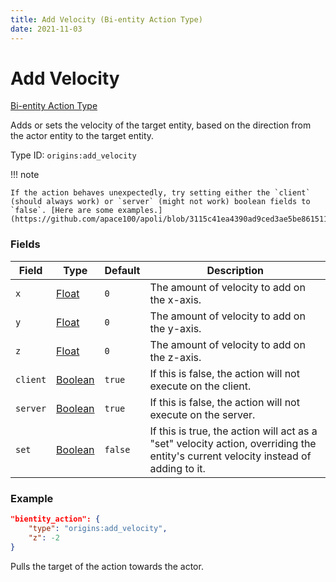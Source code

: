 ```yaml
---
title: Add Velocity (Bi-entity Action Type)
date: 2021-11-03
---
```


# Add Velocity

[Bi-entity Action Type](../bientity_action_types.md)

Adds or sets the velocity of the target entity, based on the direction from the actor entity to the target entity.

Type ID: `origins:add_velocity`

!!! note

    If the action behaves unexpectedly, try setting either the `client` (should always work) or `server` (might not work) boolean fields to `false`. [Here are some examples.](https://github.com/apace100/apoli/blob/3115c41ea4390ad9ced3ae5be86151131accc36f/testdata/apoli/powers/add_velocity.json)

### Fields

Field  | Type | Default | Description
-------|------|---------|-------------
`x` | [Float](../data_types/float.md) | `0` | The amount of velocity to add on the x-axis.
`y` | [Float](../data_types/float.md) | `0` | The amount of velocity to add on the y-axis.
`z` | [Float](../data_types/float.md) | `0` | The amount of velocity to add on the z-axis.
`client` | [Boolean](../data_types/boolean.md) | `true` | If this is false, the action will not execute on the client.
`server` | [Boolean](../data_types/boolean.md) | `true` | If this is false, the action will not execute on the server.
`set` | [Boolean](../data_types/boolean.md) | `false` | If this is true, the action will act as a "set" velocity action, overriding the entity's current velocity instead of adding to it.

### Example
```json
"bientity_action": {
    "type": "origins:add_velocity",
    "z": -2
}
```
Pulls the target of the action towards the actor.
